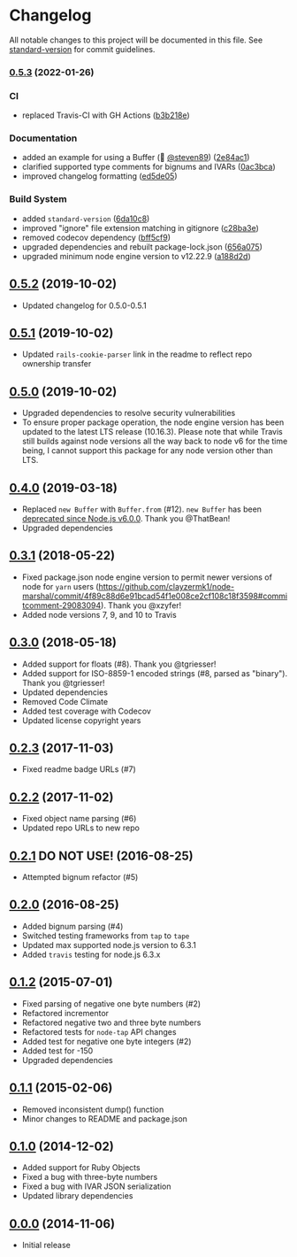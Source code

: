 # Changelog

All notable changes to this project will be documented in this file. See [standard-version](https://github.com/conventional-changelog/standard-version) for commit guidelines.

### [0.5.3](https://github.com/clayzermk1/node-marshal/compare/v0.5.2...v0.5.3) (2022-01-26)


### CI

* replaced Travis-CI with GH Actions ([b3b218e](https://github.com/clayzermk1/node-marshal/commit/b3b218edaeb6145d0d195db46bff6e93d3f47646))


### Documentation

* added an example for using a Buffer (:tophat: [@steven89](https://github.com/steven89)) ([2e84ac1](https://github.com/clayzermk1/node-marshal/commit/2e84ac11888b47a987f8b8066f7e72a6d3238b08))
* clarified supported type comments for bignums and IVARs ([0ac3bca](https://github.com/clayzermk1/node-marshal/commit/0ac3bca22da4ba3941cb7037624d7af86a7be7bf))
* improved changelog formatting ([ed5de05](https://github.com/clayzermk1/node-marshal/commit/ed5de05700e5a04e98d08cdd2ddbf02bb052dc99))


### Build System

* added `standard-version` ([6da10c8](https://github.com/clayzermk1/node-marshal/commit/6da10c89cd4ba48a80dd67a1aef88a4b87bc6026))
* improved "ignore" file extension matching in gitignore ([c28ba3e](https://github.com/clayzermk1/node-marshal/commit/c28ba3ef909010706f2842bbd58f45038ba51db1))
* removed codecov dependency ([bff5cf9](https://github.com/clayzermk1/node-marshal/commit/bff5cf94e81b6902c73bbbf504f7d5e7d954fba8))
* upgraded dependencies and rebuilt package-lock.json ([656a075](https://github.com/clayzermk1/node-marshal/commit/656a075613a04836701f394f297facab250cda90))
* upgraded minimum node engine version to v12.22.9 ([a188d2d](https://github.com/clayzermk1/node-marshal/commit/a188d2d6e1d41ccbaa32094320abe6305aa54e1c))

## [0.5.2](https://github.com/clayzermk1/node-marshal/compare/v0.5.1...v0.5.2) (2019-10-02)
- Updated changelog for 0.5.0-0.5.1

## [0.5.1](https://github.com/clayzermk1/node-marshal/compare/v0.5.0...v0.5.1) (2019-10-02)
- Updated `rails-cookie-parser` link in the readme to reflect repo ownership transfer

## [0.5.0](https://github.com/clayzermk1/node-marshal/compare/0.4.0...v0.5.0) (2019-10-02)
- Upgraded dependencies to resolve security vulnerabilities
- To ensure proper package operation, the node engine version has been updated to the latest LTS release (10.16.3). Please note that while Travis still builds against node versions all the way back to node v6 for the time being, I cannot support this package for any node version other than LTS.

## [0.4.0](https://github.com/clayzermk1/node-marshal/compare/0.3.1...0.4.0) (2019-03-18)
- Replaced `new Buffer` with `Buffer.from` (#12). `new Buffer` has been [deprecated since Node.js v6.0.0](https://nodejs.org/dist/v10.15.0/docs/api/buffer.html#buffer_new_buffer_array). Thank you @ThatBean!
- Upgraded dependencies

## [0.3.1](https://github.com/clayzermk1/node-marshal/compare/0.3.0...0.3.1) (2018-05-22)
- Fixed package.json node engine version to permit newer versions of node for `yarn` users (https://github.com/clayzermk1/node-marshal/commit/4f89c88d6e91bcad54f1e008ce2cf108c18f3598#commitcomment-29083094). Thank you @xzyfer!
- Added node versions 7, 9, and 10 to Travis

## [0.3.0](https://github.com/clayzermk1/node-marshal/compare/0.2.3...0.3.0) (2018-05-18)
- Added support for floats (#8). Thank you @tgriesser!
- Added support for ISO-8859-1 encoded strings (#8, parsed as "binary"). Thank you @tgriesser!
- Updated dependencies
- Removed Code Climate
- Added test coverage with Codecov
- Updated license copyright years

## [0.2.3](https://github.com/clayzermk1/node-marshal/compare/0.2.2...0.2.3) (2017-11-03)
- Fixed readme badge URLs (#7)

## [0.2.2](https://github.com/clayzermk1/node-marshal/compare/0.2.0...0.2.2) (2017-11-02)
- Fixed object name parsing (#6)
- Updated repo URLs to new repo

## [0.2.1](https://github.com/clayzermk1/node-marshal/compare/0.2.0...0.2.1) DO NOT USE! (2016-08-25)
- Attempted bignum refactor (#5)

## [0.2.0](https://github.com/clayzermk1/node-marshal/compare/0.1.2...0.2.0) (2016-08-25)
- Added bignum parsing (#4)
- Switched testing frameworks from `tap` to `tape`
- Updated max supported node.js version to 6.3.1
- Added `travis` testing for node.js 6.3.x

## [0.1.2](https://github.com/clayzermk1/node-marshal/compare/0.1.1...0.1.2) (2015-07-01)
- Fixed parsing of negative one byte numbers (#2)
- Refactored incrementor
- Refactored negative two and three byte numbers
- Refactored tests for `node-tap` API changes
- Added test for negative one byte integers (#2)
- Added test for -150
- Upgraded dependencies

## [0.1.1](https://github.com/clayzermk1/node-marshal/compare/0.1.0...0.1.1) (2015-02-06)
- Removed inconsistent dump() function
- Minor changes to README and package.json

## [0.1.0](https://github.com/clayzermk1/node-marshal/compare/0.0.0...0.1.0) (2014-12-02)
- Added support for Ruby Objects
- Fixed a bug with three-byte numbers
- Fixed a bug with IVAR JSON serialization
- Updated library dependencies

## [0.0.0](https://github.com/clayzermk1/node-marshal/tree/0.0.0) (2014-11-06)
- Initial release

